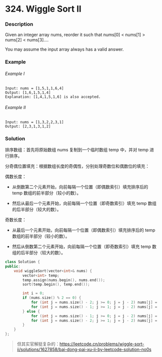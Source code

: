 # 324. Wiggle Sort II

### Description

Given an integer array nums, reorder it such that nums[0] < nums[1] > nums[2] < nums[3]....

You may assume the input array always has a valid answer.

### Example

###### Example I

```
Input: nums = [1,5,1,1,6,4]
Output: [1,6,1,5,1,4]
Explanation: [1,4,1,5,1,6] is also accepted.
```

###### Example II

```
Input: nums = [1,3,2,2,3,1]
Output: [2,3,1,3,1,2]
```

### Solution

排序数组：首先将原始数组 nums 复制到一个临时数组 temp 中，并对 temp 进行排序。

分奇偶位置填充：根据数组长度的奇偶性，分别处理奇数位和偶数位的填充：

偶数长度：

- 从倒数第二个元素开始，向前每隔一个位置（即偶数索引）填充排序后的 temp 数组的前半部分（较小的数）。

- 然后从最后一个元素开始，向前每隔一个位置（即奇数索引）填充 temp 数组的后半部分（较大的数）。

奇数长度：

- 从最后一个元素开始，向前每隔一个位置（即偶数索引）填充排序后的 temp 数组的前半部分（较小的数）。

- 然后从倒数第二个元素开始，向前每隔一个位置（即奇数索引）填充 temp 数组的后半部分（较大的数）。

```c++
class Solution {
public:
    void wiggleSort(vector<int>& nums) {
        vector<int> temp;
        temp.assign(nums.begin(), nums.end());
        sort(temp.begin(), temp.end());

        int i = 0;
        if (nums.size() % 2 == 0) {
            for (int j = nums.size() - 2; j >= 0; j = j - 2) nums[j] = temp[i++];
            for (int j = nums.size() - 1; j >= 1; j = j - 2) nums[j] = temp[i++];
        } else {
            for (int j = nums.size() - 1; j >= 0; j = j - 2) nums[j] = temp[i++];
            for (int j = nums.size() - 2; j >= 1; j = j - 2) nums[j] = temp[i++];
        }
    }
};
```

> 但其实官解挺复杂的：https://leetcode.cn/problems/wiggle-sort-ii/solutions/1627858/bai-dong-pai-xu-ii-by-leetcode-solution-no0s
